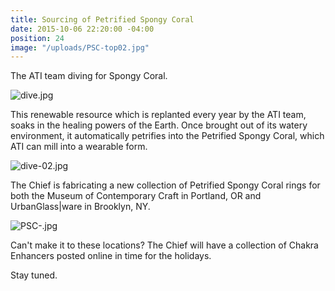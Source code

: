 ```yaml
---
title: Sourcing of Petrified Spongy Coral
date: 2015-10-06 22:20:00 -04:00
position: 24
image: "/uploads/PSC-top02.jpg"
---
```


The ATI team diving for Spongy Coral.

![dive.jpg](/uploads/dive.jpg)

This renewable resource which is replanted every year by the ATI team, soaks in the healing powers of the Earth. Once brought out of its watery environment, it automatically petrifies into the Petrified Spongy Coral, which ATI can mill into a wearable form.

![dive-02.jpg](/uploads/dive-02.jpg)

The Chief is fabricating a new collection of Petrified Spongy Coral rings for both the Museum of Contemporary Craft in Portland, OR and UrbanGlass|ware in Brooklyn, NY.

![PSC-.jpg](/uploads/PSC-.jpg)

Can't make it to these locations? The Chief will have a collection of Chakra Enhancers posted online in time for the holidays.

Stay tuned.